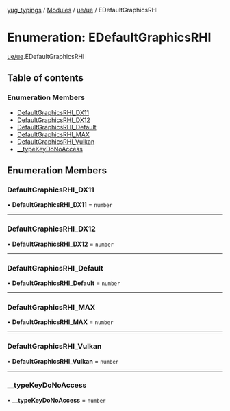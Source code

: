 [yug_typings](../README.md) / [Modules](../modules.md) / [ue/ue](../modules/ue_ue.md) / EDefaultGraphicsRHI

# Enumeration: EDefaultGraphicsRHI

[ue/ue](../modules/ue_ue.md).EDefaultGraphicsRHI

## Table of contents

### Enumeration Members

- [DefaultGraphicsRHI\_DX11](ue_ue.EDefaultGraphicsRHI.md#defaultgraphicsrhi_dx11)
- [DefaultGraphicsRHI\_DX12](ue_ue.EDefaultGraphicsRHI.md#defaultgraphicsrhi_dx12)
- [DefaultGraphicsRHI\_Default](ue_ue.EDefaultGraphicsRHI.md#defaultgraphicsrhi_default)
- [DefaultGraphicsRHI\_MAX](ue_ue.EDefaultGraphicsRHI.md#defaultgraphicsrhi_max)
- [DefaultGraphicsRHI\_Vulkan](ue_ue.EDefaultGraphicsRHI.md#defaultgraphicsrhi_vulkan)
- [\_\_typeKeyDoNoAccess](ue_ue.EDefaultGraphicsRHI.md#__typekeydonoaccess)

## Enumeration Members

### DefaultGraphicsRHI\_DX11

• **DefaultGraphicsRHI\_DX11** = `number`

___

### DefaultGraphicsRHI\_DX12

• **DefaultGraphicsRHI\_DX12** = `number`

___

### DefaultGraphicsRHI\_Default

• **DefaultGraphicsRHI\_Default** = `number`

___

### DefaultGraphicsRHI\_MAX

• **DefaultGraphicsRHI\_MAX** = `number`

___

### DefaultGraphicsRHI\_Vulkan

• **DefaultGraphicsRHI\_Vulkan** = `number`

___

### \_\_typeKeyDoNoAccess

• **\_\_typeKeyDoNoAccess** = `number`
